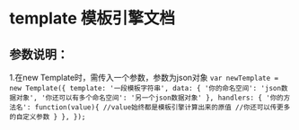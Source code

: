 template 模板引擎文档
=========================
参数说明：
-------------------------
1.在new Template时，需传入一个参数，参数为json对象
`
  var newTemplate = new Template({
    template: '一段模板字符串',
    data: {
        '你的命名空间': 'json数据对象',
        '你还可以有多个命名空间': '另一个json数据对象'
    },
    handlers: {
        '你的方法名': function(value){
            //value始终都是模板引擎计算出来的原值
            //你还可以传更多的自定义参数
        }
    },
  });
`